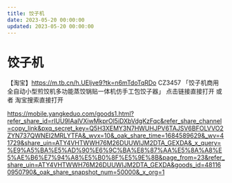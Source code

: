 ```yaml
---
title: 饺子机
date: 2023-05-20 00:00:00
updated: 2023-05-20 00:00:00
---
```


# 饺子机

【淘宝】https://m.tb.cn/h.UEljve9?tk=n6mTdoTqRDo CZ3457 「饺子机商用全自动小型煎饺机多功能蒸饺锅贴一体机仿手工包饺子器」
点击链接直接打开 或者 淘宝搜索直接打开

https://mobile.yangkeduo.com/goods1.html?refer_share_id=rIUU9IAalVXiwMkprOl5iDXbVdgKzFqc&refer_share_channel=copy_link&pxq_secret_key=Q5H3XEMY3N7HWUHJPV6TAJSV6BFOLVVO2ZYN737QWNEI2MRLYTFA&_wvx=10&_oak_share_time=1684589629&_wv=41729&share_uin=ATY4VHTWWH76M26DUUWIJM2DTA_GEXDA&_x_query=%E9%A5%BA%E5%AD%90%E6%9C%BA%E8%87%AA%E5%8A%A8%E5%AE%B6%E7%94%A8%E5%B0%8F%E5%9E%8B&page_from=23&refer_share_uin=ATY4VHTWWH76M26DUUWIJM2DTA_GEXDA&goods_id=481160950790&_oak_share_snapshot_num=50000&_x_org=1
